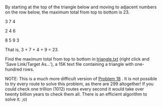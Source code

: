 
By starting at the top of the triangle below and moving to adjacent numbers on the row below, the maximum total from top to bottom is 23.

3
7 4

2 4 6

8 5 9 3

That is, 3 + 7 + 4 + 9 = 23.

Find the maximum total from top to bottom in [triangle.txt][1]  (right click and 'Save Link/Target As...'), a 15K text file containing a triangle with one-hundred rows.

NOTE: This is a much more difficult version of [Problem 18][2] . It is not possible to try every route to solve this problem, as there are 299 altogether! If you could check one trillion (1012) routes every second it would take over twenty billion years to check them all. There is an efficient algorithm to solve it. ;o)



  [1]: project/triangle.txt
  [2]: index.php?section=problems&amp;id=18
